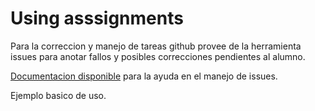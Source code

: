 # Using asssignments

Para la correccion y manejo de tareas github provee de la herramienta issues para anotar fallos y posibles correcciones pendientes al alumno.

[Documentacion disponible](https://guides.github.com/features/issues/) para la ayuda en el manejo de issues.

Ejemplo basico de uso.

